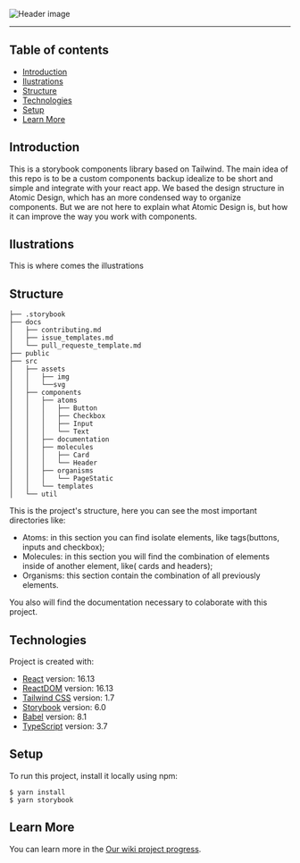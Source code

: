 ![Header image](https://i.ibb.co/t3jDLfx/frame1.png)

---

## Table of contents

* [Introduction](#introduction)
* [Ilustrations](#ilustrations)
* [Structure](#structure)
* [Technologies](#technologies)
* [Setup](#setup)
* [Learn More](#learn-more)

## Introduction

This is a storybook components library based on Tailwind. The main idea of this repo is to be a custom components backup idealize to be short and simple and integrate with your react app.
We based the design structure in Atomic Design, which has an more condensed way to organize components. But we are not here to explain what Atomic Design is, but how it can improve the way you work with components.

## Ilustrations

This is where comes the illustrations

## Structure
```
├── .storybook
├── docs
│   ├── contributing.md
│   ├── issue_templates.md
│   └── pull_requeste_template.md
├── public
├── src
│   ├── assets
│   │   ├── img
│   │   └──svg
│   ├── components
│   │   ├── atoms
│   │   │   ├── Button
│   │   │   ├── Checkbox
│   │   │   ├── Input
│   │   │   └── Text
│   │   ├── documentation
│   │   ├── molecules
│   │   │   ├── Card
│   │   │   └── Header
│   │   ├── organisms
│   │   │   └── PageStatic
│   │   └── templates
│   └── util
```

This is the project's structure, here you can see the most important directories like:  
* Atoms: in this section you can find isolate elements, like tags(buttons, inputs and checkbox);  
* Molecules: in this section you will find the combination of elements inside of another element, like( cards and headers);  
* Organisms: this section contain the combination of all previously elements.

You also will find the documentation necessary to colaborate with this project.
	
## Technologies
Project is created with:
* [React](https://pt-br.reactjs.org/) version: 16.13
* [ReactDOM](https://pt-br.reactjs.org/docs/react-dom.html) version: 16.13
* [Tailwind CSS](https://tailwindcss.com/) version: 1.7
* [Storybook](https://storybook.js.org/) version: 6.0
* [Babel](https://babeljs.io/) version: 8.1
* [TypeScript](https://www.typescriptlang.org/) version: 3.7
	
## Setup
To run this project, install it locally using npm:

```
$ yarn install
$ yarn storybook
```


## Learn More

You can learn more in the [Our wiki project progress](https://github.com/Dheyson/react-atomic-tailwind-storybook/wiki/How-did-we-get-here%3F).
